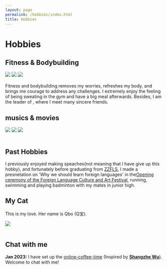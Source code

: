 ```yaml
---
layout: page
permalink: /hobbies/index.html
title: Hobbies
---
```


# Hobbies

## Fitness & Bodybuilding

<div class="third">
<img src="https://github.com/ApolloHong/images/18岁背面照.JPG">
<img src="https://github.com/ApolloHong/images/18岁侧面照.JPG">
<img src="https://github.com/ApolloHong/images/18岁入学军训侧面.JPG">
</div>
<br>Fitness and bodybuilding removes my worries, refreshes my body, and brings me courage to address any challenges. I extremely enjoy the feeling of being sweating in the gym and have a big meal afterwards. Besides, I am the leader of , where I meet many sincere friends. 



## musics & movies

<div class="third">
<img src="https://github.com/ApolloHong/images/swimming2.JPG">
<img src="https://github.com/ApolloHong/images/swimming.JPG">
<img src="https://github.com/ApolloHong/images/surfing1.JPG">
</div>
<br>

## Past Hobbies

I previously enjoyed making speaches(not meaning that I have give up this hobby), and fortunately before graduating from [ZZFLS](http://www.zzfls.com.cn/), I made a presnetation on 'Why we should learn foreign languages' in the[Opening ceremony of the Foreign Language Culture and Art Festival], running, swimming and playing badminton with my mates in junior high.  

[Opening ceremony of the Foreign Language Culture and Art Festival]:https://www.bilibili.com/video/BV1fK4y127ne/?spm_id_from=333.337.search-card.all.click&vd_source=052cbd1795348feadc63934ff61bfd5c

## My Cat

This is my love. Her name is Qbo (Q宝).

<div>
<img src="https://github.com/ApolloHong/images/cat.JPG">
</div>
<br>

## Chat with me

**Jan 2023:** I have set up the [online-coffee-time](https://calendly.com/apollohong) (Inspired by **[Shangzhe Wu](https://elliottwu.com/)**). Welcome to chat with me!

<!-- Calendly inline widget begin -->

<div class="calendly-inline-widget" data-url="https://calendly.com/apollohong" style="min-width:320px;height:630px;"></div>
<script type="text/javascript" src="https://assets.calendly.com/assets/external/widget.js" async></script>
<!-- Calendly inline widget end -->


